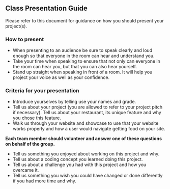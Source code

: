 ## Class Presentation Guide
Please refer to this document for guidance on how you should present your project(s).

### How to present 
- When presenting to an audience be sure to speak clearly and loud enough so that everyone in the room can hear and understand you. 
- Take your time when speaking to ensure that not only can everyone in the room can hear you, but that you can also hear yourself.
- Stand up straight when speaking in front of a room. It will help you project your voice as well as your confidence.

### Criteria for your presentation
- Introduce yourselves by telling use your names and grade. 
- Tell us about your project (you are allowed to refer to your project pitch if necessary). Tell us about your restaurant, its unique feature and why you chose this feature.
- Walk us through your website and showcase to use that your website works properly and how a user would navigate getting food on your site.

**Each team member should volunteer and answer one of these questions on behalf of the group.**
- Tell us something you enjoyed about working on this project and why.
- Tell us about a coding concept you learned doing this project. 
- Tell us about a challenge you had with this project and how you overcame it.
- Tell us  something you wish you could have changed or done differently if you had more time and why.
